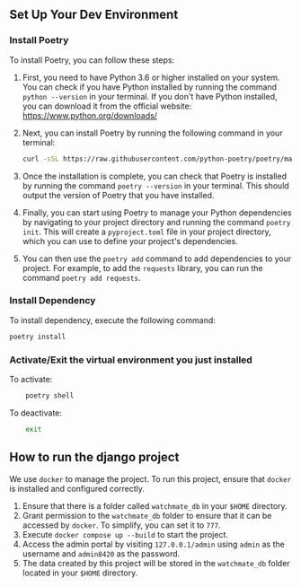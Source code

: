 ## Set Up Your Dev Environment

### Install Poetry

To install Poetry, you can follow these steps:

1. First, you need to have Python 3.6 or higher installed on your system. You can check if you have Python installed by running the command `python --version` in your terminal. If you don't have Python installed, you can download it from the official website: https://www.python.org/downloads/

2. Next, you can install Poetry by running the following command in your terminal:

   ```bash
   curl -sSL https://raw.githubusercontent.com/python-poetry/poetry/master/get-poetry.py | python -
   ```

3. Once the installation is complete, you can check that Poetry is installed by running the command `poetry --version` in your terminal. This should output the version of Poetry that you have installed.

4. Finally, you can start using Poetry to manage your Python dependencies by navigating to your project directory and running the command `poetry init`. This will create a `pyproject.toml` file in your project directory, which you can use to define your project's dependencies.

5. You can then use the `poetry add` command to add dependencies to your project. For example, to add the `requests` library, you can run the command `poetry add requests`.

### Install Dependency

To install dependency, execute the following command:

```bash
poetry install
```

### Activate/Exit the virtual environment you just installed

To activate:

```bash
    poetry shell
```

To deactivate:

```bash
    exit
```

## How to run the django project

We use `docker` to manage the project. To run this project, ensure that `docker` is installed and configured correctly.

1. Ensure that there is a folder called `watchmate_db` in your `$HOME` directory.
2. Grant permission to the `watchmate_db` folder to ensure that it can be accessed by `docker`. To simplify, you can set it to `777`.
3. Execute `docker compose up --build` to start the project.
4. Access the admin portal by visiting `127.0.0.1/admin` using `admin` as the username and `admin8420` as the password.
5. The data created by this project will be stored in the `watchmate_db` folder located in your `$HOME` directory.
